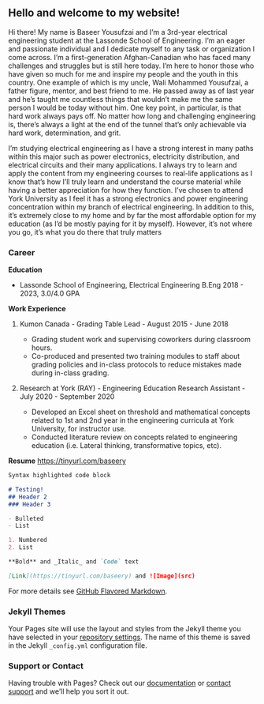 ## Hello and welcome to my website!

Hi there! My name is Baseer Yousufzai and I’m a 3rd-year electrical engineering student
at the Lassonde School of Engineering. I’m an eager and passionate individual and I dedicate
myself to any task or organization I come across. I’m a first-generation Afghan-Canadian who
has faced many challenges and struggles but is still here today. I’m here to honor those who
have given so much for me and inspire my people and the youth in this country. One example of
which is my uncle, Wali Mohammed Yousufzai, a father figure, mentor, and best friend to me.
He passed away as of last year and he’s taught me countless things that wouldn’t make me the
same person I would be today without him. One key point, in particular, is that hard work always
pays off. No matter how long and challenging engineering is, there’s always a light at the end of
the tunnel that’s only achievable via hard work, determination, and grit.

I’m studying electrical engineering as I have a strong interest in many paths within this major
such as power electronics, electricity distribution, and electrical circuits and their many
applications. I always try to learn and apply the content from my engineering courses to real-life
applications as I know that’s how I’ll truly learn and understand the course material while having
a better appreciation for how they function. I’ve chosen to attend York University as I feel it has
a strong electronics and power engineering concentration within my branch of electrical
engineering. In addition to this, it’s extremely close to my home and by far the most affordable
option for my education (as I’d be mostly paying for it by myself). However, it’s not where you
go, it’s what you do there that truly matters

### Career

**Education**
- Lassonde School of Engineering, Electrical Engineering B.Eng 2018 - 2023, 3.0/4.0 GPA

**Work Experience**
1. Kumon Canada - Grading Table Lead - August 2015 - June 2018
   - Grading student work and supervising coworkers during classroom hours.
   - Co-produced and presented two training modules to staff about grading policies and in-class protocols to reduce mistakes made   during in-class grading.
  
2. Research at York (RAY) - Engineering Education Research Assistant - July 2020 - September 2020
    - Developed an Excel sheet on threshold and mathematical concepts related to 1st and 2nd year in the engineering curricula at York  University, for instructor use.
    - Conducted literature review on concepts related to engineering education (i.e. Lateral thinking, transformative topics, etc).

**Resume** https://tinyurl.com/baseery

```markdown
Syntax highlighted code block

# Testing!
## Header 2
### Header 3

- Bulleted
- List

1. Numbered
2. List

**Bold** and _Italic_ and `Code` text

[Link](https://tinyurl.com/baseery) and ![Image](src)
```

For more details see [GitHub Flavored Markdown](https://guides.github.com/features/mastering-markdown/).

### Jekyll Themes

Your Pages site will use the layout and styles from the Jekyll theme you have selected in your [repository settings](https://github.com/Yousufzai-Baseer-216420770/portfolio/settings). The name of this theme is saved in the Jekyll `_config.yml` configuration file.

### Support or Contact

Having trouble with Pages? Check out our [documentation](https://docs.github.com/categories/github-pages-basics/) or [contact support](https://support.github.com/contact) and we’ll help you sort it out.
